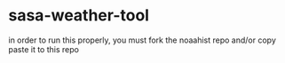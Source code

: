 # sasa-weather-tool
in order to run this properly, you must fork the noaahist repo and/or copy paste it to this repo
